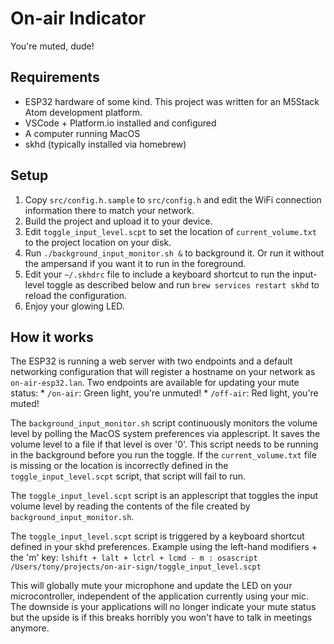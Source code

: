 # On-air Indicator

You're muted, dude!

## Requirements

* ESP32 hardware of some kind. This project was written for an M5Stack Atom development platform.
* VSCode + Platform.io installed and configured
* A computer running MacOS
* skhd (typically installed via homebrew)

## Setup
1. Copy `src/config.h.sample` to `src/config.h` and edit the WiFi connection information there to match your network.
2. Build the project and upload it to your device.
3. Edit `toggle_input_level.scpt` to set the location of `current_volume.txt` to the project location on your disk.
4. Run `./background_input_monitor.sh &` to background it. Or run it without the ampersand if you want it to run in the foreground.
5. Edit your `~/.skhdrc` file to include a keyboard shortcut to run the input-level toggle as described below and run `brew services restart skhd` to reload the configuration.
6. Enjoy your glowing LED.

## How it works

The ESP32 is running a web server with two endpoints and a default networking configuration
that will register a hostname on your network as `on-air-esp32.lan`. Two endpoints are available
for updating your mute status:
    * `/on-air`: Green light, you're unmuted!
    * `/off-air`: Red light, you're muted!

The `background_input_monitor.sh` script continuously monitors the volume level by polling the
MacOS system preferences via applescript. It saves the volume level to a file if that level is over '0'.
This script needs to be running in the background before you run the toggle. If the `current_volume.txt` file
is missing or the location is incorrectly defined in the `toggle_input_level.scpt` script, that script will fail
to run.

The `toggle_input_level.scpt` script is an applescript that toggles the input volume level by reading the
contents of the file created by `background_input_monitor.sh`.

The `toggle_input_level.scpt` script is triggered by a keyboard shortcut defined in your skhd preferences.
Example using the left-hand modifiers + the 'm' key:
`lshift + lalt + lctrl + lcmd - m : osascript /Users/tony/projects/on-air-sign/toggle_input_level.scpt`

This will globally mute your microphone and update the LED on your microcontroller, independent of the
application currently using your mic. The downside is your applications will no longer indicate your mute status
but the upside is if this breaks horribly you won't have to talk in meetings anymore.
